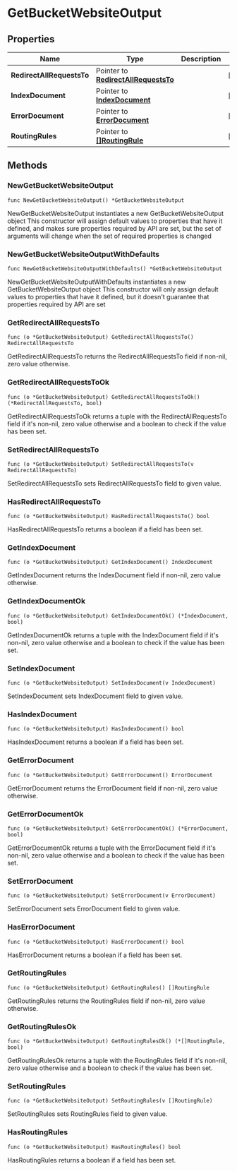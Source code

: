 # GetBucketWebsiteOutput

## Properties

|Name | Type | Description | Notes|
|------------ | ------------- | ------------- | -------------|
|**RedirectAllRequestsTo** | Pointer to [**RedirectAllRequestsTo**](RedirectAllRequestsTo.md) |  | [optional] |
|**IndexDocument** | Pointer to [**IndexDocument**](IndexDocument.md) |  | [optional] |
|**ErrorDocument** | Pointer to [**ErrorDocument**](ErrorDocument.md) |  | [optional] |
|**RoutingRules** | Pointer to [**[]RoutingRule**](RoutingRule.md) |  | [optional] |

## Methods

### NewGetBucketWebsiteOutput

`func NewGetBucketWebsiteOutput() *GetBucketWebsiteOutput`

NewGetBucketWebsiteOutput instantiates a new GetBucketWebsiteOutput object
This constructor will assign default values to properties that have it defined,
and makes sure properties required by API are set, but the set of arguments
will change when the set of required properties is changed

### NewGetBucketWebsiteOutputWithDefaults

`func NewGetBucketWebsiteOutputWithDefaults() *GetBucketWebsiteOutput`

NewGetBucketWebsiteOutputWithDefaults instantiates a new GetBucketWebsiteOutput object
This constructor will only assign default values to properties that have it defined,
but it doesn't guarantee that properties required by API are set

### GetRedirectAllRequestsTo

`func (o *GetBucketWebsiteOutput) GetRedirectAllRequestsTo() RedirectAllRequestsTo`

GetRedirectAllRequestsTo returns the RedirectAllRequestsTo field if non-nil, zero value otherwise.

### GetRedirectAllRequestsToOk

`func (o *GetBucketWebsiteOutput) GetRedirectAllRequestsToOk() (*RedirectAllRequestsTo, bool)`

GetRedirectAllRequestsToOk returns a tuple with the RedirectAllRequestsTo field if it's non-nil, zero value otherwise
and a boolean to check if the value has been set.

### SetRedirectAllRequestsTo

`func (o *GetBucketWebsiteOutput) SetRedirectAllRequestsTo(v RedirectAllRequestsTo)`

SetRedirectAllRequestsTo sets RedirectAllRequestsTo field to given value.

### HasRedirectAllRequestsTo

`func (o *GetBucketWebsiteOutput) HasRedirectAllRequestsTo() bool`

HasRedirectAllRequestsTo returns a boolean if a field has been set.

### GetIndexDocument

`func (o *GetBucketWebsiteOutput) GetIndexDocument() IndexDocument`

GetIndexDocument returns the IndexDocument field if non-nil, zero value otherwise.

### GetIndexDocumentOk

`func (o *GetBucketWebsiteOutput) GetIndexDocumentOk() (*IndexDocument, bool)`

GetIndexDocumentOk returns a tuple with the IndexDocument field if it's non-nil, zero value otherwise
and a boolean to check if the value has been set.

### SetIndexDocument

`func (o *GetBucketWebsiteOutput) SetIndexDocument(v IndexDocument)`

SetIndexDocument sets IndexDocument field to given value.

### HasIndexDocument

`func (o *GetBucketWebsiteOutput) HasIndexDocument() bool`

HasIndexDocument returns a boolean if a field has been set.

### GetErrorDocument

`func (o *GetBucketWebsiteOutput) GetErrorDocument() ErrorDocument`

GetErrorDocument returns the ErrorDocument field if non-nil, zero value otherwise.

### GetErrorDocumentOk

`func (o *GetBucketWebsiteOutput) GetErrorDocumentOk() (*ErrorDocument, bool)`

GetErrorDocumentOk returns a tuple with the ErrorDocument field if it's non-nil, zero value otherwise
and a boolean to check if the value has been set.

### SetErrorDocument

`func (o *GetBucketWebsiteOutput) SetErrorDocument(v ErrorDocument)`

SetErrorDocument sets ErrorDocument field to given value.

### HasErrorDocument

`func (o *GetBucketWebsiteOutput) HasErrorDocument() bool`

HasErrorDocument returns a boolean if a field has been set.

### GetRoutingRules

`func (o *GetBucketWebsiteOutput) GetRoutingRules() []RoutingRule`

GetRoutingRules returns the RoutingRules field if non-nil, zero value otherwise.

### GetRoutingRulesOk

`func (o *GetBucketWebsiteOutput) GetRoutingRulesOk() (*[]RoutingRule, bool)`

GetRoutingRulesOk returns a tuple with the RoutingRules field if it's non-nil, zero value otherwise
and a boolean to check if the value has been set.

### SetRoutingRules

`func (o *GetBucketWebsiteOutput) SetRoutingRules(v []RoutingRule)`

SetRoutingRules sets RoutingRules field to given value.

### HasRoutingRules

`func (o *GetBucketWebsiteOutput) HasRoutingRules() bool`

HasRoutingRules returns a boolean if a field has been set.


